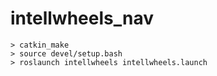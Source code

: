 # intellwheels_nav

```
> catkin_make
> source devel/setup.bash
> roslaunch intellwheels intellwheels.launch
```
